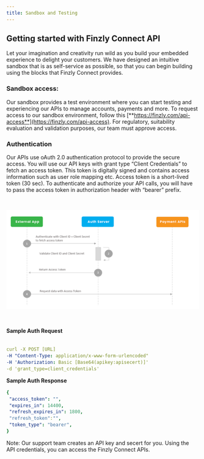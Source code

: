```yaml
---
title: Sandbox and Testing
---
```


## **Getting started with Finzly Connect API**

Let your imagination and creativity run wild as you build your embedded experience to delight your customers. We have designed an intuitive sandbox that is as self-service as possible, so that you can begin building using the blocks that Finzly Connect provides.

### **Sandbox access:**

Our sandbox provides a test environment where you can start testing and experiencing our APIs to manage accounts, payments and more. To request access to our sandbox environment, follow this [**https://finzly.com/api-access**](https://finzly.com/api-access). For regulatory, suitability evaluation and validation purposes, our team must approve access. 


### **Authentication**

Our APIs use oAuth 2.0 authentication protocol to provide the secure access. You will use our API keys with grant type “Client Credentials” to fetch an access token. This token is digitally signed and contains access information such as user role mapping etc. Access token is a short-lived token (30 sec). To authenticate and authorize your API calls, you will have to pass the access token in authorization header with “bearer” prefix.

<br>

![image info](./images/auth.png)

<br>

**Sample Auth Request**
```yaml Before 

curl -X POST [URL] 
-H "Content-Type: application/x-www-form-urlencoded" 
-H 'Authorization: Basic [Base64(apikey:apisecert)]' 
-d 'grant_type=client_credentials'

```

**Sample Auth Response**

```yaml Before 
{
 "access_token": "",
 "expires_in": 14400,
 "refresh_expires_in": 1800,
 "refresh_token":"",
 "token_type": "bearer",
}

```

Note: Our support team creates an API key and secert for you. Using the API credentials, you can access the Finzly Connect APIs.
